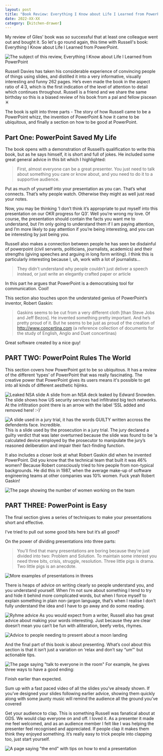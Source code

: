 ```yaml
---
layout: post
title: "Book Review: Everything I Know about Life I Learned from PowerPoint"
date: 2022-XX-XX
category: [kitchen-drawer]
---
```


My review of Giles' book was _so_ successful that at least one colleague went out and bought it. So let's go round again, this time with Russell's book: Everything I Know about Life I Learned from PowerPoint.

![The subject of this review, Everything I Know about Life I Learned from PowerPoint](/assets/img/powerpoint_review/IMG_6325.jpeg)

Russell Davies has taken his considerable experience of convincing people of things using slides, and distilled it into a very informative, visually interesting and funny 262 pages. He’s even made the book in the aspect ratio of 4:3, which is the first indication of the level of attention to detail which continues throughout. Russell is a friend and we share the same birthday so this is a biased review of his book from a pal and fellow piscean ♓️

The book is split into three parts - The story of how Russell came to be a PowerPoint whizz, the invention of PowerPoint & how it came to be ubiquitous, and finally a section on how to be good at PowerPoint.

## Part One: PowerPoint Saved My Life
The book opens with a demonstration of Russell’s qualification to write this book, but as he says himself, it is short and full of jokes. He included some great general advice in this bit which I highlighted:

> First, almost everyone can be a great presenter. You just need to talk about something you care or know about, and you need to do it to a supportive audience.
 
 Put as much of yourself into your presentation as you can. That’s what connects. That’s why people watch. Otherwise they might as well just read your notes.

Now, you may be thinking ‘I don’t think it’s appropriate to put myself into this presentation on our OKR progress for Q3’. Well you’re wrong my love. Of course, the presentation should contain the facts you want me to understand, but I’m only going to understand them if I am paying attention, and I’m more likely to pay attention if you’re being interesting, and you can be interesting by just being you.

Russell also makes a connection between people he has seen be disdainful of powerpoint (civil servants, politicians, journalists, academics) and their strengths (giving speeches and arguing in long form writing). I think this is particularly interesting because I, uh, work with a lot of journalists…

> They didn’t understand why people couldn’t just deliver a speech instead, or just write an elegantly crafted paper or article

In this part he argues that PowerPoint is a democratising tool for communication. Cool!

This section also touches upon the understated genius of PowerPoint’s inventor, Robert Gaskin:

> Gaskins seems to be cut from a very different cloth [than Steve Jobs and Jeff Bezos]. He invented something pretty important. And he’s pretty proud of it. But he seems to be just as proud of the creation of http://www.concertina.com (a reference collection of documents for the study of English, Anglo and Duet concertinas)

Great software created by a nice guy!

## PART TWO: PowerPoint Rules The World

This section covers how PowerPoint got to be so ubiquitous. It has a review of the different ‘types’ of PowerPoint that was really fascinating. The creative power that PowerPoint gives its users means it's possible to get into all kinds of different aesthetic hijinks.

![Leaked NSA slide](/assets/img/powerpoint_review/IMG_6326.jpeg)
A slide from an NSA deck leaked by Edward Snowden. The slide shows how US security services had infiltrated big tech networks. At the infiltration point there is an arrow with the label ‘SSL added and removed here! :-)’

![A slide used in a jury trial, it has the words GUILTY written accross the defendents face. Incredible.](/assets/img/powerpoint_review/IMG_6327.jpeg)
This is a slide used by the prosecution in a jury trial. The jury declared a guilty verdict that was later overturned because the slide was found to be ‘a calculated device employed by the prosecutor to manipulate the jury’s reasoned deliberation and impair their fact-finding function.

It also includes a closer look at what Robert Gaskin did when he invented PowerPoint. Did you know that the technical team that built it was 46% women? Because Robert consciously tried to hire people from non-typical backgrounds. He did this in 1987, when the average make-up of software engineering teams at other companies was 10% women. Fuck yeah Robert Gaskin!

![The page showing the number of women working on the team](/assets/img/powerpoint_review/IMG_6328.jpeg)

## PART THREE: PowerPoint is Easy

The final section gives a series of techniques to make your presentations short and effective.

I’ve tried to pull out some good bits here but it’s all good?

On the power of dividing presentations into three parts:

> You’ll find that many presentations are boring because they’re just divided into two: Problem and Solution. To maintain some interest you need three bits, crisis, struggle, resolution. Three little pigs is drama. Two little pigs is an anecdote.

![More examples of presentations in threes](/assets/img/powerpoint_review/IMG_6329.jpeg)


There is heaps of advice on writing clearly so people understand you, and you understand yourself. When I’m not sure about something I tend to try and hide it behind more complicated words, but when I force myself to explain something in plain non-jargon language, that’s when I realise I don’t fully understand the idea and I have to go away and do some reading.

![Ryhme advice](/assets/img/powerpoint_review/IMG_6330.jpeg)
As you would expect from a writer, Russell also has great advice about making your words interesting. Just because they are clear doesn’t mean you can’t be fun with alliteration, beefy verbs, rhymes.

![Advice to people needing to present about a moon landing](/assets/img/powerpoint_review/IMG_6331.jpeg)

And the final part of this book is about presenting. What’s cool about this section is that it isn’t just a variation on ‘relax and don’t say “um”' but actionable tips.

![The page saying "talk to everyone in the room"](/assets/img/powerpoint_review/IMG_6332.jpeg)
For example, he gives three ways to have a good ending:

Finish earlier than expected.

Sum up with a fast paced video of all the slides you’ve already shown. If you’ve designed your slides following earlier advice, showing them quickly along with some jaunty music will remind the audience all the ground you’ve covered

Get your audience to clap. This is something Russell was fanatical about at GDS. We would clap everyone on and off. I loved it. As a presenter it made me feel welcomed, and as an audience member I felt like I was helping the presenter feel recognised and appreciated. If people clap it makes them think they enjoyed something. It’s really easy to trick people into clapping too, just start yourself.

![A page saying "the end" with tips on how to end a presentation](/assets/img/powerpoint_review/IMG_6333.jpeg)
 